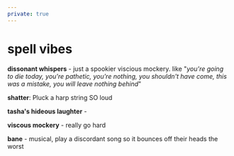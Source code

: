 ```yaml
---
private: true
---
```


# spell vibes

**dissonant whispers** - just a spookier viscious mockery. like "*you're going to die today, you're pathetic, you're nothing, you shouldn't have come, this was a mistake, you will leave nothing behind*"

**shatter**: Pluck a harp string SO loud

**tasha's hideous laughter** - 

**viscous mockery** - really go hard

**bane** - musical, play a discordant song so it bounces off their heads the worst

